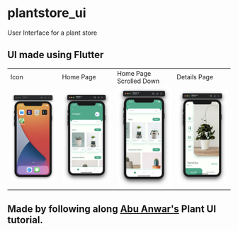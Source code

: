 # plantstore_ui

User Interface for a plant store

## UI made using Flutter 



<table>
  <tr>
    <td>Icon</td>
    <td>Home Page</td>
    <td>Home Page Scrolled Down</td>
    <td>Details Page</td>
  </tr>
  <tr>
    <td><img src="https://github.com/parthit/FlutterAppDev/blob/main/plantstore_ui/screenshots/icon.png" width=300/></td>
    <td><img src="https://github.com/parthit/FlutterAppDev/blob/main/plantstore_ui/screenshots/home.png" width=300></td>
    <td><img src="https://github.com/parthit/FlutterAppDev/blob/main/plantstore_ui/screenshots/home2.png" width=300></td>
    <td><img src="https://github.com/parthit/FlutterAppDev/blob/main/plantstore_ui/screenshots/details.png" width=300></td>
  </tr>
 </table>


## Made by following along [Abu Anwar's](https://www.youtube.com/watch?v=LN668OAUrK4&list=WL&index=2) Plant UI tutorial.
